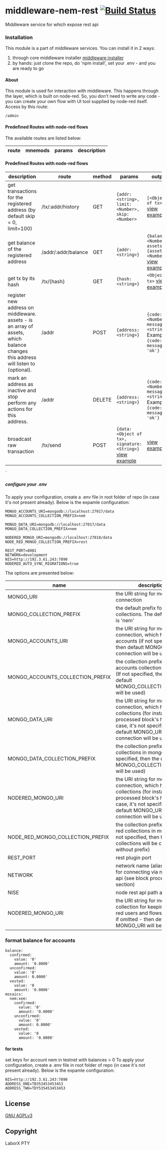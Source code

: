 # middleware-nem-rest [![Build Status](https://travis-ci.org/ChronoBank/middleware-nem-rest.svg?branch=master)](https://travis-ci.org/ChronoBank/middleware-nem-rest)

Middleware service for which expose rest api

### Installation
 
This module is a part of middleware services. You can install it in 2 ways:

1) through core middleware installer  [middleware installer](https://www.npmjs.com/package/chronobank-middleware)
2) by hands: just clone the repo, do 'npm install', set your .env - and you are ready to go

#### About
This module is used for interaction with middleware. This happens through the layer, which is built on node-red.
So, you don't need to write any code - you can create your own flow with UI tool supplied by node-red itself. Access by this route:
```
/admin
````


#### Predefined Routes with node-red flows


The available routes are listed below:

| route | mnemods | params | description |
| ------ | ------ | ------ | ------ |



#### Predefined Routes with node-red flows

| description | route | method | params | output | 
| --------- | ---- | - | ---- | --- | 
| get transactions for the registered address (by default skip = 0, limit=100) | /tx/:addr/history   | GET | ``` {addr: <string>, limit: <Number>, skip: <Number> ```  |```[<Object of tx>]```  [view example](examples/history.md)  
| get balance of the registered address| /addr/:addr/balance  | GET | ``` {addr: <string>} ``` | ``` {balance: <Number>, assets: {assetId: <Number>}} ```  [view example](examples/balance.md) 
| get tx by its hash | /tx/{hash}   | GET | ``` {hash: <string>} ``` | ```<Object of tx>```  [view example](examples/tx.md) 
| register new address on middleware. assets - is an array of assets, which balance changes this address will listen to (optional). | /addr   | POST | ``` {address: <string>} ``` | ``` {code: <Number>, message: <string>} ```  <italic>Example:</italic> ```{code: 1, message: 'ok'} ``` 
| mark an address as inactive and stop perform any actions for this address. | /addr | DELETE | ``` {address: <string>} ``` | ``` {code: <Number>, message: <string>} ```  <italic>Example:</italic> ```{code: 1, message: 'ok'} ``` 
| broadcast raw transaction |  /tx/send   | POST | ``` {data: <Object of tx>, signature: <String>} ``` [view example](examples/tx_send.md) |  [view example](examples/tx.md) 
`



##### сonfigure your .env

To apply your configuration, create a .env file in root folder of repo (in case it's not present already).
Below is the expamle configuration:

```
MONGO_ACCOUNTS_URI=mongodb://localhost:27017/data
MONGO_ACCOUNTS_COLLECTION_PREFIX=nem

MONGO_DATA_URI=mongodb://localhost:27017/data
MONGO_DATA_COLLECTION_PREFIX=nem

NODERED_MONGO_URI=mongodb://localhost:27018/data
NODE_RED_MONGO_COLLECTION_PREFIX=rest

REST_PORT=8081
NETWORK=development
NIS=http://192.3.61.243:7890
NODERED_AUTO_SYNC_MIGRATIONS=true
```

The options are presented below:

| name | description|
| ------ | ------ |
| MONGO_URI   | the URI string for mongo connection
| MONGO_COLLECTION_PREFIX   | the default prefix for all mongo collections. The default value is 'nem'
| MONGO_ACCOUNTS_URI   | the URI string for mongo connection, which holds users accounts (if not specified, then default MONGO_URI connection will be used)
| MONGO_ACCOUNTS_COLLECTION_PREFIX   | the collection prefix for accounts collection in mongo (If not specified, then the default MONGO_COLLECTION_PREFIX will be used)
| MONGO_DATA_URI   | the URI string for mongo connection, which holds data collections (for instance, processed block's height). In case, it's not specified, then default MONGO_URI connection will be used)
| MONGO_DATA_COLLECTION_PREFIX   | the collection prefix for data collections in mongo (If not specified, then the default MONGO_COLLECTION_PREFIX will be used)
| NODERED_MONGO_URI   | the URI string for mongo connection, which holds data collections (for instance, processed block's height). In case, it's not specified, then default MONGO_URI connection will be used)
| NODE_RED_MONGO_COLLECTION_PREFIX   | the collection prefix for node-red collections in mongo (If not specified, then the collections will be created without prefix)
| REST_PORT   | rest plugin port
| NETWORK   | network name (alias)- is used for connecting via node rest api (see block processor section)
| NISE   | node rest api path address 
| NODERED_MONGO_URI   | the URI string for mongo collection for keeping node-red users and flows (optional, if omitted - then default MONGO_URI will be used)

### format balance for accounts
```
balance:
  confirmed:
    value: '0'
    amount: '0.0000'
  unconfirmed:
    value: '0'
    amount: 0.0000'
  vested:
    value: '0
    amount: '0.0000'
mosaics:
  nem:xem:
    confirmed:
      value: '0'
      amount: '0.0000'
    unconfirmed:
      value: '0'
      amount: 0.0000'
    vested:
      value: '0
      amount: '0.0000'
```

#### for tests

set keys for account nem in testnet with balances > 0
To apply your configuration, create a .env file in root folder of repo (in case it's not present already).
Below is the expamle configuration:

```
NIS=http://192.3.61.243:7890
ADDRESS_ONE=TB353453453453
ADDRESS_TWO=TDY535453453453
```


License
----
 [GNU AGPLv3](LICENSE)

Copyright
----
LaborX PTY
